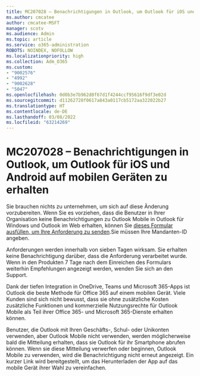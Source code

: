```yaml
---
title: MC207028 – Benachrichtigungen in Outlook, um Outlook für iOS und Android auf mobilen Geräten zu erhalten
ms.author: cmcatee
author: cmcatee-MSFT
manager: scotv
ms.audience: Admin
ms.topic: article
ms.service: o365-administration
ROBOTS: NOINDEX, NOFOLLOW
ms.localizationpriority: high
ms.collection: Adm_O365
ms.custom:
- "9002576"
- "4992"
- "9002628"
- "5047"
ms.openlocfilehash: 0d0b3e7b962d8f67d1f4244ccf95616f9df3e02d
ms.sourcegitcommit: d11262728f0617a843a0117cb5172aa322022b27
ms.translationtype: HT
ms.contentlocale: de-DE
ms.lasthandoff: 03/08/2022
ms.locfileid: "63214269"
---
```

# <a name="mc207028---notifications-in-outlook-to-obtain-outlook-for-ios-and-android-on-mobile-devices"></a>MC207028 – Benachrichtigungen in Outlook, um Outlook für iOS und Android auf mobilen Geräten zu erhalten

Sie brauchen nichts zu unternehmen, um sich auf diese Änderung vorzubereiten. Wenn Sie es vorziehen, dass die Benutzer in Ihrer Organisation keine Benachrichtigungen zu Outlook Mobile in Outlook für Windows und Outlook im Web erhalten, können Sie [dieses Formular ausfüllen, um Ihre Anforderung zu senden](https://aka.ms/MC207028).Sie müssen Ihre Mandanten-ID angeben. 

Anforderungen werden innerhalb von sieben Tagen wirksam. Sie erhalten keine Benachrichtigung darüber, dass die Anforderung verarbeitet wurde. Wenn in den Produkten 7 Tage nach dem Einreichen des Formulars weiterhin Empfehlungen angezeigt werden, wenden Sie sich an den Support.

Dank der tiefen Integration in OneDrive, Teams und Microsoft 365-Apps ist Outlook die beste Methode für Office 365 auf einem mobilen Gerät. Viele Kunden sind sich nicht bewusst, dass sie ohne zusätzliche Kosten zusätzliche Funktionen und kommerzielle Nutzungsrechte für Outlook Mobile als Teil ihrer Office 365- und Microsoft 365-Dienste erhalten können.

Benutzer, die Outlook mit Ihren Geschäfts-, Schul- oder Unikonten verwenden, aber Outlook Mobile nicht verwenden, werden möglicherweise bald die Mitteilung erhalten, dass sie Outlook für ihr Smartphone abrufen können. Wenn sie diese Mitteilung verwerfen oder beginnen, Outlook Mobile zu verwenden, wird die Benachrichtigung nicht erneut angezeigt. Ein kurzer Link wird bereitgestellt, um das Herunterladen der App auf das mobile Gerät ihrer Wahl zu vereinfachen.
